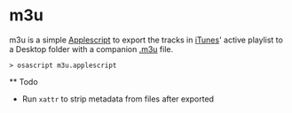 m3u
===

m3u is a simple [Applescript](https://developer.apple.com/library/mac/documentation/AppleScript/Conceptual/AppleScriptX/AppleScriptX.html) to export the tracks in [iTunes](http://www.apple.com/itunes/)' active playlist to a Desktop folder with a companion [.m3u](https://en.wikipedia.org/wiki/M3U) file. 

    > osascript m3u.applescript

** Todo

- Run `xattr` to strip metadata from files after exported
